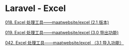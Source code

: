 # Laravel - Excel

[018. Excel 处理工具——maatwebsite/excel (2.1 版本)](https://learnku.com/courses/laravel-package/excel-processing-tool-maatwebsiteexcel/1994)

[019. Excel 处理工具——maatwebsite/excel (3.0 导出功能)](https://learnku.com/courses/laravel-package/19-excel-processing-tool-maatwebsiteexcel-3-version/2126)

[042. Excel 处理工具——maatwebsite/excel （3.1 导入功能）](https://learnku.com/courses/laravel-package/excel-processing-tool-maatwebsiteexcel-3-import-function/2374)